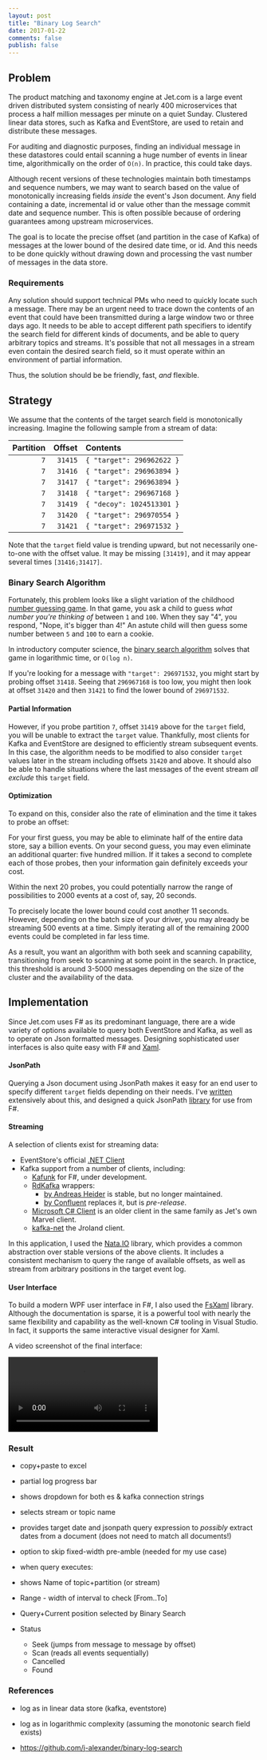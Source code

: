 ```yaml
---
layout: post
title: "Binary Log Search"
date: 2017-01-22
comments: false
publish: false
---
```

## Problem

The product matching and taxonomy engine at Jet.com is a large event driven distributed system consisting of nearly 400 microservices
that process a half million messages per minute on a quiet Sunday.  Clustered linear data stores, such as Kafka and EventStore, are used
to retain and distribute these messages.

For auditing and diagnostic purposes, finding an individual message in these datastores could entail scanning a huge number of 
events in linear time, algorithmically on the order of `O(n)`.  In practice, this could take days.

Although recent versions of these technologies maintain both timestamps and sequence numbers, we may want to search based on the
value of monotonically increasing fields _inside_ the event's Json document.  Any field containing a date, incremental id
or value other than the message commit date and sequence number.  This is often possible because of ordering guarantees among
upstream microservices.

The goal is to locate the precise offset (and partition in the case of Kafka) of messages at the lower bound of the desired
date time, or id.  And this needs to be done quickly without drawing down and processing the vast number of messages in the
data store.

### Requirements

Any solution should support technical PMs who need to quickly locate such a message.  There may be an urgent need to trace down
the contents of an event that could have been transmitted during a large window two or three days ago.  It needs to be able to accept
different path specifiers to identify the search field for different kinds of documents, and be able to query arbitrary topics and
streams.  It's possible that not all messages in a stream even contain the desired search field, so it must operate within an environment
of partial information.

Thus, the solution should be be friendly, fast, _and_ flexible.

## Strategy

We assume that the contents of the target search field is monotonically increasing.  Imagine the following sample from
a stream of data:

| Partition | Offset | Contents |
| -: | -: | :- |
| `7` | `31415` | `{ "target": 296962622 }` |
| `7` | `31416` | `{ "target": 296963894 }` |
| `7` | `31417` | `{ "target": 296963894 }` |
| `7` | `31418` | `{ "target": 296967168 }` |
| `7` | `31419` | `{ "decoy": 1024513301 }` |
| `7` | `31420` | `{ "target": 296970554 }` |
| `7` | `31421` | `{ "target": 296971532 }` |

Note that the `target` field value is trending upward, but not necessarily one-to-one with the offset value.  It may
be missing `[31419]`, and it may appear several times `[31416;31417]`.

### Binary Search Algorithm

Fortunately, this problem looks like a slight variation of the childhood [number guessing game](https://www.funbrain.com/cgi-bin/gn.cgi?A1=s&A2=100&A3=1).
In that game, you ask a child to guess _what number you're thinking of_ between `1` and `100`.  When they say "4", you respond,
"Nope, it's bigger than 4!"  An astute child will then guess some number between `5` and `100` to earn a cookie.

In introductory computer science, the [binary search algorithm](https://en.wikipedia.org/wiki/Binary_search_algorithm) solves that game in logarithmic
time, or `O(log n)`.

If you're looking for a message with `"target": 296971532`, you might start by probing offset `31418`.  Seeing that `296967168` is too low, you might
then look at offset `31420` and then `31421` to find the lower bound of `296971532`.

#### Partial Information

However, if you probe partition `7`, offset `31419` above for the `target` field, you will be unable to extract the `target` value.
Thankfully, most clients for Kafka and EventStore are designed to efficiently stream subsequent events.
In this case, the algorithm needs to be modified to also consider `target` values later in the stream including offsets `31420` and above.
It should also be able to handle situations where the last messages of the event stream _all exclude_ this `target` field.

#### Optimization

To expand on this, consider also the rate of elimination and the time it takes to probe an offset:

For your first guess, you may be able to eliminate half of the entire data store, say a billion events.
On your second guess, you may even eliminate an additional quarter: five hundred million.
If it takes a second to complete each of those probes, then your information gain definitely exceeds your cost.

Within the next 20 probes, you could potentially narrow the range of possibilities to 2000 events at a cost of, say, 20 seconds.

To precisely locate the lower bound could cost another 11 seconds. However, depending on the batch size of your driver,
you may already be streaming 500 events at a time.  Simply iterating all of the remaining 2000 events could be completed in far less time.

As a result, you want an algorithm with both seek and scanning capability, transitioning from seek to scanning at
some point in the search. In practice, this threshold is around 3-5000 messages depending on the size of the cluster and the availability of the data.

## Implementation

Since Jet.com uses F\# as its predominant language, there are a wide variety of options available to query both EventStore and Kafka, 
as well as to operate on Json formatted messages.
Designing sophisticated user interfaces is also quite easy with F\# and [Xaml](https://en.wikipedia.org/wiki/Extensible_Application_Markup_Language).

#### JsonPath

Querying a Json document using JsonPath makes it easy for an end user to specify different `target` fields depending on their needs.  I've
[written](/entry/2016/12/23/jsonpath-queries-using-fsharpdata) extensively about this, and designed a quick JsonPath [library](https://github.com/j-alexander/FSharp.Data.JsonPath) for use from F\#.

#### Streaming

A selection of clients exist for streaming data:

- EventStore's official [.NET Client](http://docs.geteventstore.com/dotnet-api)
- Kafka support from a number of clients, including:
   - [Kafunk](http://jet.github.io/kafunk/) for F\#, under development.
   - [RdKafka](https://github.com/edenhill/librdkafka) wrappers:
      - [by Andreas Heider](https://github.com/ah-/rdkafka-dotnet) is stable, but no longer maintained.
      - [by Confluent](https://github.com/confluentinc/confluent-kafka-dotnet) replaces it, but is _pre-release_.
   - [Microsoft C\# Client](https://github.com/Microsoft/CSharpClient-for-Kafka) is an older client in the same family as Jet's own Marvel client.
   - [kafka-net](https://github.com/Jroland/kafka-net) the Jroland client.

In this application, I used the [Nata.IO](https://github.com/j-alexander/nata) library, which provides a common abstraction over stable
versions of the above clients. It includes a consistent mechanism to query the range of available offsets, as well as stream from arbitrary positions
in the target event log.


#### User Interface

To build a modern WPF user interface in F\#, I also used the [FsXaml](http://fsprojects.github.io/FsXaml/tutorial.html) library.
Although the documentation is sparse, it is a powerful tool with nearly the same flexibility and capability as the well-known C\# tooling in Visual Studio.
In fact, it supports the same interactive visual designer for Xaml.

A video screenshot of the final interface:

<video controls>
  <source src=“Annotated-Screenshot.mp4" type="video/mp4"/>
</video>

### Result

- copy+paste to excel
- partial log progress bar

- shows dropdown for both es & kafka connection strings
- selects stream or topic name
- provides target date and jsonpath query expression to _possibly_ extract dates from a document (does not need to match all documents!)
- option to skip fixed-width pre-amble (needed for my use case)

- when query executes:
- shows Name of topic+partition (or stream)
- Range - width of interval to check [From..To]
- Query+Current position selected by Binary Search
- Status
  - Seek (jumps from message to message by offset)
  - Scan (reads all events sequentially)
  - Cancelled
  - Found

### References

- log as in linear data store (kafka, eventstore)
- log as in logarithmic complexity (assuming the monotonic search field exists)

- https://github.com/j-alexander/binary-log-search
